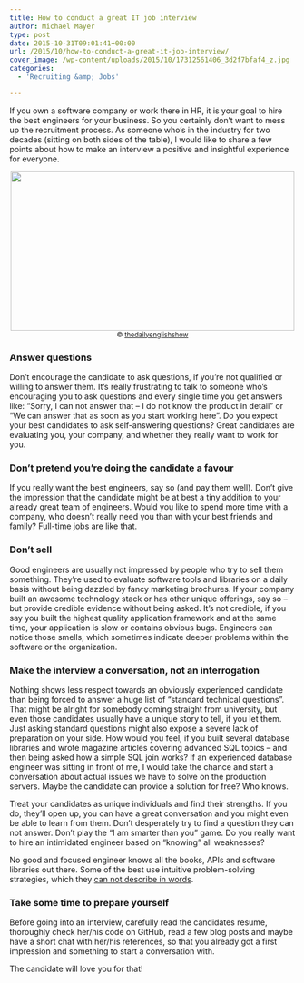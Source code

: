 ```yaml
---
title: How to conduct a great IT job interview
author: Michael Mayer
type: post
date: 2015-10-31T09:01:41+00:00
url: /2015/10/how-to-conduct-a-great-it-job-interview/
cover_image: /wp-content/uploads/2015/10/17312561406_3d2f7bfaf4_z.jpg
categories:
  - 'Recruiting &amp; Jobs'

---
```

If you own a software company or work there in HR, it is your goal to hire the best engineers for your business. So you certainly don&#8217;t want to mess up the recruitment process. As someone who&#8217;s in the industry for two decades (sitting on both sides of the table), I would like to share a few points about how to make an interview a positive and insightful experience for everyone.

<p style="text-align: center;">
  <a href="/wp-content/uploads/2015/10/17312561406_3d2f7bfaf4_z.jpg"><img class="wp-image-2926 size-medium aligncenter" src="/wp-content/uploads/2015/10/17312561406_3d2f7bfaf4_z-500x281.jpg" alt="" width="500" height="281" srcset="/wp-content/uploads/2015/10/17312561406_3d2f7bfaf4_z-500x281.jpg 500w, /wp-content/uploads/2015/10/17312561406_3d2f7bfaf4_z.jpg 640w" sizes="(max-width: 500px) 100vw, 500px" /></a><small>© <a href="https://www.flickr.com/photos/thedailyenglishshow/" target="_blank" rel="noopener">thedailyenglishshow</a></small>
</p>

### Answer questions

Don&#8217;t encourage the candidate to ask questions, if you&#8217;re not qualified or willing to answer them. It&#8217;s really frustrating to talk to someone who&#8217;s encouraging you to ask questions and every single time you get answers like: &#8220;Sorry, I can not answer that &#8211; I do not know the product in detail&#8221; or &#8220;We can answer that as soon as you start working here&#8221;. Do you expect your best candidates to ask self-answering questions? Great candidates are evaluating you, your company, and whether they really want to work for you.

### Don&#8217;t pretend you&#8217;re doing the candidate a favour

If you really want the best engineers, say so (and pay them well). Don&#8217;t give the impression that the candidate might be at best a tiny addition to your already great team of engineers. Would you like to spend more time with a company, who doesn&#8217;t really need you than with your best friends and family? Full-time jobs are like that.

### Don&#8217;t sell

Good engineers are usually not impressed by people who try to sell them something. They&#8217;re used to evaluate software tools and libraries on a daily basis without being dazzled by fancy marketing brochures. If your company built an awesome technology stack or has other unique offerings, say so &#8211; but provide credible evidence without being asked. It&#8217;s not credible, if you say you built the highest quality application framework and at the same time, your application is slow or contains obvious bugs. Engineers can notice those smells, which sometimes indicate deeper problems within the software or the organization.

### Make the interview a conversation, not an interrogation

Nothing shows less respect towards an obviously experienced candidate than being forced to answer a huge list of &#8220;standard technical questions&#8221;. That might be alright for somebody coming straight from university, but even those candidates usually have a unique story to tell, if you let them. Just asking standard questions might also expose a severe lack of preparation on your side. How would you feel, if you built several database libraries and wrote magazine articles covering advanced SQL topics &#8211; and then being asked how a simple SQL join works? If an experienced database engineer was sitting in front of me, I would take the chance and start a conversation about actual issues we have to solve on the production servers. Maybe the candidate can provide a solution for free? Who knows.

Treat your candidates as unique individuals and find their strengths. If you do, they&#8217;ll open up, you can have a great conversation and you might even be able to learn from them. Don&#8217;t desperately try to find a question they can not answer. Don&#8217;t play the &#8220;I am smarter than you&#8221; game. Do you really want to hire an intimidated engineer based on &#8220;knowing&#8221; all weaknesses?

No good and focused engineer knows all the books, APIs and software libraries out there. Some of the best use intuitive problem-solving strategies, which they [can not describe in words][1].

### Take some time to prepare yourself

Before going into an interview, carefully read the candidates resume, thoroughly check her/his code on GitHub, read a few blog posts and maybe have a short chat with her/his references, so that you already got a first impression and something to start a conversation with.

The candidate will love you for that!

 [1]: https://en.wikipedia.org/wiki/Tractatus_Logico-Philosophicus